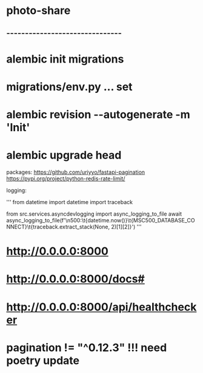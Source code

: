 # photo-share

## -------------------------------

# alembic init migrations

# migrations/env.py ... set

# alembic revision --autogenerate -m 'Init'
# alembic upgrade head


packages:
https://github.com/uriyyo/fastapi-pagination
https://pypi.org/project/python-redis-rate-limit/


logging:

'''
from datetime import datetime
import traceback

from src.services.asyncdevlogging import async_logging_to_file
await async_logging_to_file(f'\n500:\t{datetime.now()}\t{MSC500_DATABASE_CONNECT}\t{traceback.extract_stack(None, 2)[1][2]}')
'''


# http://0.0.0.0:8000
# http://0.0.0.0:8000/docs#
# http://0.0.0.0:8000/api/healthchecker


# pagination != "^0.12.3" !!! need poetry update
